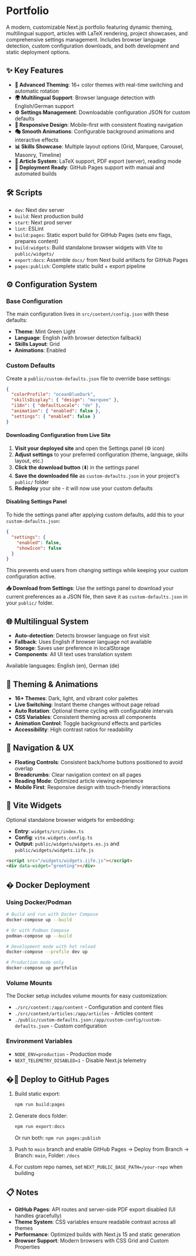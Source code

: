 # Portfolio

A modern, customizable Next.js portfolio featuring dynamic theming, multilingual support, articles with LaTeX rendering, project showcases, and comprehensive settings management. Includes browser language detection, custom configuration downloads, and both development and static deployment options.

## ✨ Key Features

- **🎨 Advanced Theming**: 16+ color themes with real-time switching and automatic rotation
- **🌍 Multilingual Support**: Browser language detection with English/German support
- **⚙️ Settings Management**: Downloadable configuration JSON for custom defaults  
- **📱 Responsive Design**: Mobile-first with consistent floating navigation
- **🎭 Smooth Animations**: Configurable background animations and interactive effects
- **📊 Skills Showcase**: Multiple layout options (Grid, Marquee, Carousel, Masonry, Timeline)
- **📝 Article System**: LaTeX support, PDF export (server), reading mode
- **🚀 Deployment Ready**: GitHub Pages support with manual and automated builds

## 🛠 Scripts

- `dev`: Next dev server
- `build`: Next production build  
- `start`: Next prod server
- `lint`: ESLint
- `build:pages`: Static export build for GitHub Pages (sets env flags, prepares content)
- `build:widgets`: Build standalone browser widgets with Vite to `public/widgets/`
- `export:docs`: Assemble `docs/` from Next build artifacts for GitHub Pages
- `pages:publish`: Complete static build + export pipeline

## ⚙️ Configuration System

### Base Configuration

The main configuration lives in `src/content/config.json` with these defaults:

- **Theme**: Mint Green Light
- **Language**: English (with browser detection fallback)
- **Skills Layout**: Grid
- **Animations**: Enabled

### Custom Defaults

Create a `public/custom-defaults.json` file to override base settings:

```json
{
  "colorProfile": "oceanBlueDark",
  "skillsDisplay": { "design": "marquee" },
  "i18n": { "defaultLocale": "de" },
  "animation": { "enabled": false },
  "settings": { "enabled": false }
}
```

#### Downloading Configuration from Live Site

1. **Visit your deployed site** and open the Settings panel (⚙️ icon)
2. **Adjust settings** to your preferred configuration (theme, language, skills layout, etc.)
3. **Click the download button** (⬇️) in the settings panel
4. **Save the downloaded file** as `custom-defaults.json` in your project's `public/` folder
5. **Redeploy** your site - it will now use your custom defaults

#### Disabling Settings Panel

To hide the settings panel after applying custom defaults, add this to your `custom-defaults.json`:

```json
{
  "settings": {
    "enabled": false,
    "showIcon": false
  }
}
```

This prevents end users from changing settings while keeping your custom configuration active.

**📥 Download from Settings**: Use the settings panel to download your current preferences as a JSON file, then save it as `custom-defaults.json` in your `public/` folder.

## 🌐 Multilingual System

- **Auto-detection**: Detects browser language on first visit
- **Fallback**: Uses English if browser language not available  
- **Storage**: Saves user preference in localStorage
- **Components**: All UI text uses translation system

Available languages: English (en), German (de)

## 🎨 Theming & Animations

- **16+ Themes**: Dark, light, and vibrant color palettes
- **Live Switching**: Instant theme changes without page reload
- **Auto Rotation**: Optional theme cycling with configurable intervals
- **CSS Variables**: Consistent theming across all components
- **Animation Control**: Toggle background effects and particles
- **Accessibility**: High contrast ratios for readability

## 📱 Navigation & UX

- **Floating Controls**: Consistent back/home buttons positioned to avoid overlap
- **Breadcrumbs**: Clear navigation context on all pages
- **Reading Mode**: Optimized article viewing experience
- **Mobile First**: Responsive design with touch-friendly interactions

## 🔧 Vite Widgets

Optional standalone browser widgets for embedding:

- **Entry**: `widgets/src/index.ts`
- **Config**: `vite.widgets.config.ts`
- **Output**: `public/widgets/widgets.es.js` and `public/widgets/widgets.iife.js`

```html
<script src="/widgets/widgets.iife.js"></script>
<div data-widget="greeting"></div>
```

## � Docker Deployment

### Using Docker/Podman

```bash
# Build and run with Docker Compose
docker-compose up --build

# Or with Podman Compose
podman-compose up --build

# Development mode with hot reload
docker-compose --profile dev up

# Production mode only
docker-compose up portfolio
```

### Volume Mounts

The Docker setup includes volume mounts for easy customization:

- `./src/content:/app/content` - Configuration and content files
- `./src/content/articles:/app/articles` - Articles content
- `./public/custom-defaults.json:/app/custom-config/custom-defaults.json` - Custom configuration

### Environment Variables

- `NODE_ENV=production` - Production mode
- `NEXT_TELEMETRY_DISABLED=1` - Disable Next.js telemetry

## �🚀 Deploy to GitHub Pages

1. Build static export:

   ```bash
   npm run build:pages
   ```

2. Generate docs folder:

   ```bash
   npm run export:docs
   ```

   Or run both: `npm run pages:publish`

3. Push to `main` branch and enable GitHub Pages → Deploy from Branch → Branch: `main`, Folder: `/docs`

4. For custom repo names, set `NEXT_PUBLIC_BASE_PATH=/your-repo` when building

## 📋 Notes

- **GitHub Pages**: API routes and server-side PDF export disabled (UI handles gracefully)
- **Theme System**: CSS variables ensure readable contrast across all themes
- **Performance**: Optimized builds with Next.js 15 and static generation
- **Browser Support**: Modern browsers with CSS Grid and Custom Properties
